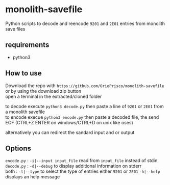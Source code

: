 # monolith-savefile

Python scripts to decode and reencode `9201` and `2E01` entries from monolith save files

## requirements
- python3

## How to use

Download the repo with `https://github.com/OrioPrisco/monolith-savefile` or by using the download zip button  
open a terminal in the extracted/cloned folder  

to decode execute `python3 decode.py` then paste a line of `9201` or `2E01` from a monolith savefile  
to encode execue `python3 encode.py` then paste a decoded file, the send EOF (CTRL+Z ENTER on windows/CTRL+D on unix like oses)  
  
alternatively you can redirect the sandard input and or output  
  
## Options
`encode.py`	: `-i|--input input_file` read from `input_file` instead of stdin  
`decode.py`	: `-d|--debug` to display additional information on stderr  
both	: `-t|--type` to select the type of entries either `9201` or `2E01`
	`-h|--help` displays an help message
